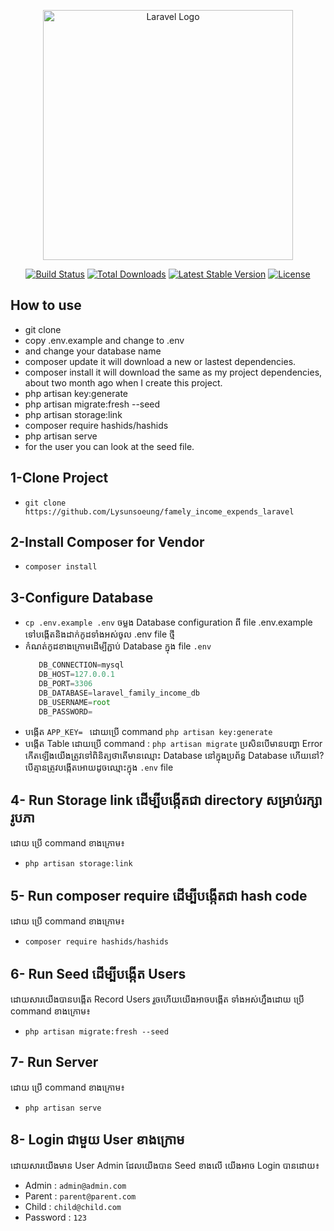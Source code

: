 <p align="center"><a href="https://laravel.com" target="_blank"><img src="https://raw.githubusercontent.com/laravel/art/master/logo-lockup/5%20SVG/2%20CMYK/1%20Full%20Color/laravel-logolockup-cmyk-red.svg" width="400" alt="Laravel Logo"></a></p>

<p align="center">
<a href="https://github.com/laravel/framework/actions"><img src="https://github.com/laravel/framework/workflows/tests/badge.svg" alt="Build Status"></a>
<a href="https://packagist.org/packages/laravel/framework"><img src="https://img.shields.io/packagist/dt/laravel/framework" alt="Total Downloads"></a>
<a href="https://packagist.org/packages/laravel/framework"><img src="https://img.shields.io/packagist/v/laravel/framework" alt="Latest Stable Version"></a>
<a href="https://packagist.org/packages/laravel/framework"><img src="https://img.shields.io/packagist/l/laravel/framework" alt="License"></a>
</p>

## How to use
- git clone
- copy .env.example and change to .env
- and change your database name 
- composer update it will download a new or lastest dependencies.
- composer install it will download the same as my project dependencies, 
  about two month ago when I create      this project.
- php artisan key:generate
- php artisan migrate:fresh --seed
- php artisan storage:link
- composer require hashids/hashids
- php artisan serve
- for the user you can look at the seed file.

## 1-Clone Project
 - `git clone https://github.com/Lysunsoeung/famely_income_expends_laravel`
## 2-Install Composer for Vendor
 - `composer install`
## 3-Configure Database
 - `cp .env.example .env` ចម្លង Database configuration ពី file .env.example ទៅបង្កើតនិងដាក់កូដទាំងអស់ចូល .env file ថ្មី
 - កំណត់កូដខាងក្រោមដើម្បី​ភ្ជាប់ Database ក្នុង file `.env`
   ```javascript
      DB_CONNECTION=mysql
      DB_HOST=127.0.0.1
      DB_PORT=3306
      DB_DATABASE=laravel_family_income_db
      DB_USERNAME=root
      DB_PASSWORD=
  - បង្កើត `APP_KEY= ` ដោយប្រើ command `php artisan key:generate`
  - បង្កើត Table ដោយប្រើ command : `php artisan migrate` ប្រសិនបើមានបញ្ហា Error កើតឡើងយើងត្រូវទៅពិនិត្យថាតើមានឈ្មោះ Database នៅក្នុងប្រព័ន្ធ Database ហើយនៅ? បើគ្មានត្រូវបង្កើតអោយដូចឈ្មោះក្នុង `.env` file
    
## 4- Run Storage link ដើម្បីបង្កើត​ជា directory សម្រាប់រក្សារូបភា
  ដោយ ប្រើ command ខាងក្រោម៖
  - `php artisan storage:link`

## 5- Run composer require ដើម្បីបង្កើត​ជា hash code
  ដោយ ប្រើ command ខាងក្រោម៖
  - `composer require hashids/hashids`
    
## 6- Run Seed ដើម្បីបង្កើត​ Users
  ដោយសារយើងបានបង្កើត Record Users រួចហើយយើងអាចបង្កើត ទាំងអស់ហ្នឹងដោយ ប្រើ command ខាងក្រោម៖
  - `php artisan migrate:fresh --seed`

## 7- Run Server
  ដោយ ប្រើ command ខាងក្រោម៖
  - `php artisan serve`

## 8- Login ជាមួយ User ខាងក្រោម
  ដោយសារយើងមាន User Admin ដែលយើងបាន Seed ខាងលើ យើងអាច Login បានដោយ៖
  - Admin : `admin@admin.com`
  - Parent : `parent@parent.com`
  - Child : `child@child.com`
  - Password : `123`
